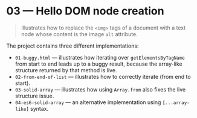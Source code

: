 # 03 &mdash; Hello DOM node creation
> Illustrates how to replace the `<img>` tags of a document with a text node whose content is the image `alt` attribute.

The project contains three different implementations:
+ `01-buggy.html` &mdash; illustrates how iterating over `getElementsByTagName` from start to end leads up to a buggy result, because the array-like structure returned by that method is live.
+ `02-from-end-of-list` &mdash; illustrates how to correctly iterate (from end to start).
+ `03-solid-array` &mdash; illustrates how using `Array.from` also fixes the live structure issue.
+ `04-es6-solid-array` &mdash; an alternative implementation using `[...array-like]` syntax.